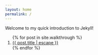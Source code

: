 ```yaml
---
layout: home
permalink: /
---
```


Welcome to my quick introduction to Jekyll!

  <ol>
    {% for post in site.walkthrough %}
      <li>
        <a href="{{ post.url | relative_url }}">{{ post.title | escape }}</a>
      </li>
    {% endfor %}
  </ol>
